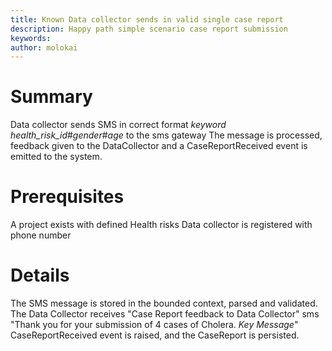 ```yaml
---
title: Known Data collector sends in valid single case report
description: Happy path simple scenario case report submission
keywords: 
author: molokai
---
```

# Summary
Data collector sends SMS in correct format  *keyword* *health_risk_id*#*gender*#*age* to the sms gateway
The message is processed, feedback given to the DataCollector and a CaseReportReceived event is emitted to the system.

# Prerequisites
A project exists with defined Health risks
Data collector is registered with phone number 

# Details
The SMS message is stored in the bounded context, parsed and validated.
The Data Collector receives "Case Report feedback to Data Collector" sms
		"Thank you for your submission of 4 cases of Cholera. *Key Message*"
CaseReportReceived event is raised, and the CaseReport is persisted.
